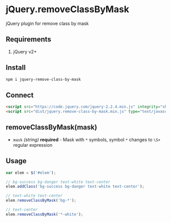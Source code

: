 # jQuery.removeClassByMask
jQuery plugin for remove class by mask

## Requirements
1. jQuery v2+

## Install
```bash
npm i jquery-remove-class-by-mask
```

## Connect
```html
<script src="https://code.jquery.com/jquery-2.2.4.min.js" integrity="sha256-BbhdlvQf/xTY9gja0Dq3HiwQF8LaCRTXxZKRutelT44=" crossorigin="anonymous"></script>
<script src="dist/jquery.remove-class-by-mask.min.js" type="text/javascript"></script>
```

## removeClassByMask(mask)
- `mask` *(string)* **required** - Mask with `*` symbols, symbol `*` changes to `\S+` regular expression

## Usage
```javascript
var elem = $('#elem');

// bg-success bg-danger text-white text-center
elem.addClass('bg-success bg-danger text-white text-center');

// text-white text-center
elem.removeClassByMask('bg-*');

// text-center
elem.removeClassByMask('*-white');
```